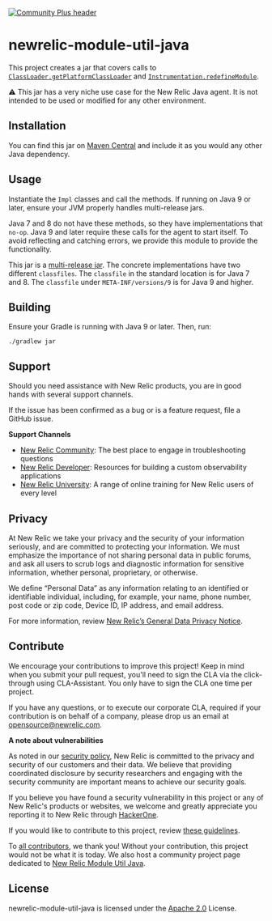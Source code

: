 [![Community Plus header](https://github.com/newrelic/opensource-website/raw/master/src/images/categories/Community_Plus.png)](https://opensource.newrelic.com/oss-category/#community-plus)

# newrelic-module-util-java

This project creates a jar that covers calls to [`ClassLoader.getPlatformClassLoader`](https://docs.oracle.com/javase/9/docs/api/java/lang/ClassLoader.html#getPlatformClassLoader--)
and [`Instrumentation.redefineModule`](https://docs.oracle.com/javase/9/docs/api/java/lang/instrument/Instrumentation.html#redefineModule-java.lang.Module-java.util.Set-java.util.Map-java.util.Map-java.util.Set-java.util.Map-).

:warning: This jar has a very niche use case for the New Relic Java agent.
It is not intended to be used or modified for any other environment.

## Installation
You can find this jar on [Maven Central](https://search.maven.org/) and include it as you would any other Java dependency.

## Usage

Instantiate the `Impl` classes and call the methods. If running on Java 9 or later, ensure your JVM properly handles multi-release jars.

Java 7 and 8 do not have these methods, so they have implementations that `no-op`.
Java 9 and later require these calls for the agent to start itself.
To avoid reflecting and catching errors, we provide this module to provide the functionality.

This jar is a [multi-release jar](https://openjdk.java.net/jeps/238). The concrete implementations have two different `classfiles`. The `classfile` in the standard location is for Java 7 and 8. The `classfile` under `META-INF/versions/9` is for Java 9 and higher.

## Building

Ensure your Gradle is running with Java 9 or later. Then, run:

`./gradlew jar`

## Support

Should you need assistance with New Relic products, you are in good hands with several support channels.

If the issue has been confirmed as a bug or is a feature request, file a GitHub issue.

**Support Channels**

* [New Relic Community](https://discuss.newrelic.com/c/support-products-agents/java-agent): The best place to engage in troubleshooting questions
* [New Relic Developer](https://developer.newrelic.com/): Resources for building a custom observability applications
* [New Relic University](https://learn.newrelic.com/): A range of online training for New Relic users of every level

## Privacy
At New Relic we take your privacy and the security of your information seriously, and are committed to protecting your information. We must emphasize the importance of not sharing personal data in public forums, and ask all users to scrub logs and diagnostic information for sensitive information, whether personal, proprietary, or otherwise.

We define “Personal Data” as any information relating to an identified or identifiable individual, including, for example, your name, phone number, post code or zip code, Device ID, IP address, and email address.

For more information, review [New Relic’s General Data Privacy Notice](https://newrelic.com/termsandconditions/privacy).

## Contribute
We encourage your contributions to improve this project! Keep in mind when you submit your pull request, you'll need to sign the CLA via the click-through using CLA-Assistant. You only have to sign the CLA one time per project.

If you have any questions, or to execute our corporate CLA, required if your contribution is on behalf of a company,  please drop us an email at opensource@newrelic.com.

**A note about vulnerabilities**

As noted in our [security policy](../../security/policy), New Relic is committed to the privacy and security of our customers and their data. We believe that providing coordinated disclosure by security researchers and engaging with the security community are important means to achieve our security goals.

If you believe you have found a security vulnerability in this project or any of New Relic's products or websites, we welcome and greatly appreciate you reporting it to New Relic through [HackerOne](https://hackerone.com/newrelic).

If you would like to contribute to this project, review [these guidelines](./CONTRIBUTING.md).

To [all contributors](https://github.com/newrelic/newrelic-module-util-java/graphs/contributors), we thank you!  Without your contribution, this project would not be what it is today.  We also host a community project page dedicated to [New Relic Module Util Java](https://opensource.newrelic.com/projects/newrelic/newrelic-module-util-java).

## License
newrelic-module-util-java is licensed under the [Apache 2.0](http://apache.org/licenses/LICENSE-2.0.txt) License.
